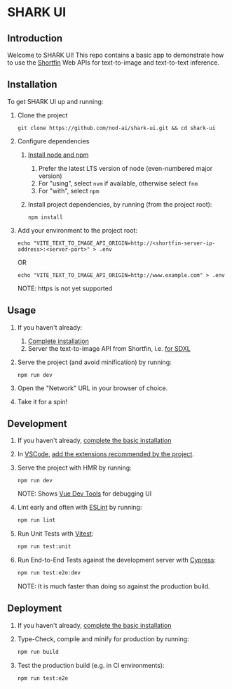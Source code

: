# SHARK UI

## Introduction

Welcome to SHARK UI! This repo contains a basic app to demonstrate how to use the [Shortfin](https://github.com/nod-ai/shark-ai/tree/main/shortfin) Web APIs for text-to-image and text-to-text inference.

## Installation

To get SHARK UI up and running:

1. Clone the project

    ```shell
    git clone https://github.com/nod-ai/shark-ui.git && cd shark-ui
    ```

1. Configure dependencies
    1. [Install node and npm](https://nodejs.org/en/download)

        1. Prefer the latest LTS version of node (even-numbered major version)
        2. For "using", select `nvm` if available, otherwise select `fnm`
        3. For "with", select `npm`
    1. Install project dependencies, by running (from the project root):

        ```shell
        npm install
        ```

1. Add your environment to the project root:

    ```shell
    echo "VITE_TEXT_TO_IMAGE_API_ORIGIN=http://<shortfin-server-ip-address>:<server-port>" > .env
    ```

    OR

    ```shell
    echo "VITE_TEXT_TO_IMAGE_API_ORIGIN=http://www.example.com" > .env
    ```

    NOTE: https is not yet supported

## Usage

1. If you haven't already:
    1. [Complete installation](#installation)
    1. Server the text-to-image API from Shortfin, i.e. [for SDXL](https://github.com/nod-ai/shark-ai/tree/main/shortfin/python/shortfin_apps/sd)
1. Serve the project (and avoid minification) by running:

    ```shell
    npm run dev 
    ```

1. Open the "Network" URL in your browser of choice.
1. Take it for a spin!

## Development

1. If you haven't already, [complete the basic installation](#installation)
1. In [VSCode](https://code.visualstudio.com/), [add the extensions recommended by the project](https://code.visualstudio.com/docs/getstarted/tips-and-tricks#_extension-recommendations).
1. Serve the project with HMR by running:

    ```shell
    npm run dev
    ```

    NOTE: Shows [Vue Dev Tools](https://devtools.vuejs.org/getting-started/features) for debugging UI
1. Lint early and often with [ESLint](https://eslint.org/) by running:

    ```sh
    npm run lint
    ```

1. Run Unit Tests with [Vitest](https://vitest.dev/):

    ```sh
    npm run test:unit
    ```

1. Run End-to-End Tests against the development server with [Cypress](https://www.cypress.io/):

    ```sh
    npm run test:e2e:dev
    ```

    NOTE: It is much faster than doing so against the production build.

## Deployment

1. If you haven't already, [complete the basic installation](#installation)
1. Type-Check, compile and minify for production by running:

    ```sh
    npm run build
    ```

1. Test the production build (e.g. in CI environments):

    ```sh
    npm run test:e2e
    ```
